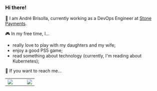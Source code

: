 ### Hi there! 

:construction_worker: I am André Brisolla, currently working as a DevOps Engineer at <a href="https://github.com/stonepayments">Stone Payments</a>.


:video_game: In my free time, I...
  - really love to play with my daughters and my wife;
  - enjoy a good PS5 game;
  - read something about technology (currently, I'm reading about Kubernetes);


:mag_right: If you want to reach me...

<table border="0">
<tr>
  <td>
    <a style='float:left;margin-right:30px' href="https://www.linkedin.com/in/brisolla/" _target="blank"><img src="https://img.shields.io/badge/LinkedIn-0077B5?style=for-the-badge&logo=linkedin&logoColor=white" /></a>
    </td>
  <td>
  <a href="https://www.linkedin.com/in/brisolla/" _target="blank"><img src="https://img.shields.io/badge/Instagram-E4405F?style=for-the-badge&logo=instagram&logoColor=white" /></a>
  </td>
</tr>
</table>




